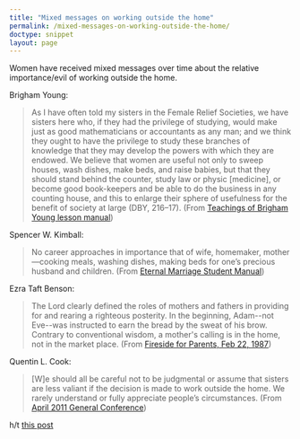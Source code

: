 ```yaml
---
title: "Mixed messages on working outside the home"
permalink: /mixed-messages-on-working-outside-the-home/
doctype: snippet
layout: page
---
```


Women have received mixed messages over time about the relative importance/evil of working outside the home.

Brigham Young:

> As I have often told my sisters in the Female Relief Societies, we have sisters here who, if they had the privilege of studying, would make just as good mathematicians or accountants as any man; and we think they ought to have the privilege to study these branches of knowledge that they may develop the powers with which they are endowed. We believe that women are useful not only to sweep houses, wash dishes, make beds, and raise babies, but that they should stand behind the counter, study law or physic [medicine], or become good book-keepers and be able to do the business in any counting house, and this to enlarge their sphere of usefulness for the benefit of society at large (DBY, 216–17).  (From [Teachings of Brigham Young lesson manual](https://www.lds.org/manual/teachings-brigham-young/chapter-19?lang=eng))

Spencer W. Kimball:

> No career approaches in importance that of wife, homemaker, mother—cooking meals, washing dishes, making beds for one’s precious husband and children. (From [Eternal Marriage Student Manual](https://www.lds.org/manual/eternal-marriage-student-manual/mothers-employment-outside-the-home?lang=eng))

Ezra Taft Benson:

> The Lord clearly defined the roles of mothers and fathers in providing for and rearing a righteous posterity. In the beginning, Adam--not Eve--was instructed to earn the bread by the sweat of his brow. Contrary to conventional wisdom, a mother's calling is in the home, not in the market place. (From [Fireside for Parents, Feb 22, 1987](https://scottwoodward.org/Talks/html/Benson,%20Ezra%20Taft/BensonET_ToTheMothersInZion.html))

Quentin L. Cook:

> [W]e should all be careful not to be judgmental or assume that sisters are less valiant if the decision is made to work outside the home. We rarely understand or fully appreciate people’s circumstances.  (From [April 2011 General Conference](https://www.lds.org/general-conference/2011/04/lds-women-are-incredible?lang=eng))

h/t [this post](https://www.reddit.com/r/exmormon/comments/7zm9o8/mormon_church_leaders_address_the_important_issue/)
